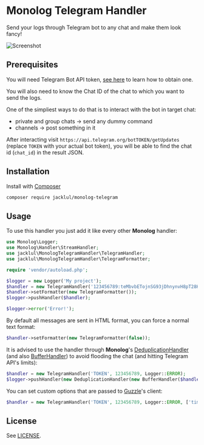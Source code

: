 # Monolog Telegram Handler

Send your logs through Telegram bot to any chat and make them look fancy!

![Screenshot](https://i.imgur.com/ISWxisv.jpg)

## Prerequisites

You will need Telegram Bot API token, [see here](https://core.telegram.org/bots#creating-a-new-bot) to learn how to obtain one. 

You will also need to know the Chat ID of the chat to which you want to send the logs.
 
One of the simpliest ways to do that is to interact with the bot in target chat:
- private and group chats -> send any dummy command
- channels -> post something in it

After interacting visit `https://api.telegram.org/botTOKEN/getUpdates` (replace `TOKEN` with your actual bot token), you will be able to find the chat id (`chat_id`) in the result JSON.

## Installation

Install with [Composer](https://github.com/composer/composer)

```bash
composer require jacklul/monolog-telegram
```

## Usage

To use this handler you just add it like every other **Monolog** handler:

```php
use Monolog\Logger;
use Monolog\Handler\StreamHandler;
use jacklul\MonologTelegramHandler\TelegramHandler;
use jacklul\MonologTelegramHandler\TelegramFormatter;

require 'vendor/autoload.php';

$logger = new Logger('My project');
$handler = new TelegramHandler('123456789:teMbvbETojnSG93jDhnynvH8pT28H9TIB1h', 987654321, Logger::ERROR);
$handler->setFormatter(new TelegramFormatter());
$logger->pushHandler($handler);

$logger->error('Error!');
```

By default all messages are sent in HTML format, you can force a normal text format:

```php
$handler->setFormatter(new TelegramFormatter(false));
```

It is advised to use the handler through **Monolog**'s [DeduplicationHandler](https://github.com/Seldaek/monolog/blob/master/src/Monolog/Handler/DeduplicationHandler.php) (and also [BufferHandler](https://github.com/Seldaek/monolog/blob/master/src/Monolog/Handler/BufferHandler.php)) to avoid flooding the chat (and hitting Telegram API's limits):

```php
$handler = new TelegramHandler('TOKEN', 123456789, Logger::ERROR);
$logger->pushHandler(new DeduplicationHandler(new BufferHandler($handler)));
```

You can set custom options that are passed to [Guzzle](https://github.com/guzzle/guzzle)'s client:

```php
$handler = new TelegramHandler('TOKEN', 123456789, Logger::ERROR, ['timeout' => 10, 'handler' => new StreamHandler()]);
```

## License

See [LICENSE](LICENSE).
